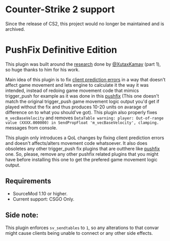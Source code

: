 # Counter-Strike 2 support
Since the release of CS2, this project would no longer be maintained and is archived.

# PushFix Definitive Edition
This plugin was built around the [research](https://forums.alliedmods.net/showthread.php?p=2766789) done by [@XutaxKamay](https://github.com/XutaxKamay) (part 1), so huge thanks to him for his work.

Main idea of this plugin is to fix [client prediction errors](https://www.youtube.com/watch?v=0qBcYXMV9p4&ab_channel=Blacky) in a way that doesn't affect game movement and lets engine to calculate it the way it was intended, instead of redoing game movement code that mimics trigger_push for example as it was done in this [pushfix](https://forums.alliedmods.net/showthread.php?p=2323671) (This one doesn't match the original trigger_push game movement logic output you'd get if played without the fix and thus produces 10-20 units on avarage of difference on to what you should've got). This plugin also properly fixes ``m_vecBaseVelocity`` and removes ``DataTable warning: player: Out-of-range value (XXXX.000000) in SendPropFloat 'm_vecBaseVelocity', clamping.`` messages from console.

This plugin only introduces a QoL changes by fixing client prediction errors and doesn't affects/alters movement code whatsoever. It also does obsoletes any other trigger_push fix plugins that are outthere like [pushfix](https://forums.alliedmods.net/showthread.php?p=2323671) one. So, please, remove any other pushfix related plugins that you might have before installing this one to get the prefered game movement logic output.

## Requirements
* SourceMod 1.10 or higher.
* Current support: CSGO Only.

## Side note:
This plugin enforces ``sv_sendtables`` to ``1``, so any alterations to that convar might cause clients being unable to connect or any other side effects.
